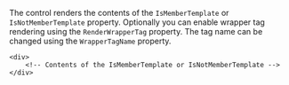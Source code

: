 The control renders the contents of the `IsMemberTemplate` or `IsNotMemberTemplate` property. Optionally you can enable wrapper tag rendering using
the `RenderWrapperTag` property. The tag name can be changed using the `WrapperTagName` property.

```DOTHTML
<div>
    <!-- Contents of the IsMemberTemplate or IsNotMemberTemplate -->
</div>
```
